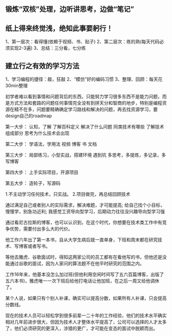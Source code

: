 

## 锻炼“双核”处理，边听讲思考，边做“笔记”
## 纸上得来终觉浅，绝知此事要躬行！
1、第一层次：看得懂(依赖于视频、书、贴子)
2、第二层次：练的熟(每天代码必须实现2-3遍)
3、总结：三分看，七分练

## 建立行之有效的学习方法
1、学习编程的捷径：敲，狂敲
2、“模仿”好的编码习惯
3、整理、回顾：每天花30min整理

初学者难以看到事情和问题背后的东西，只能努力学习很多东西不是能力问题，而是方式方法和套路的问题任何事情完全没有到拼天分和智商的地步，特别是编程资源在精不在多，问题要精确确定学习路线和解决的问题，再去找资源学习，要design自己的roadmap

第一大步：
认知，了解
了解百科定义
解决了什么问题 
同类技术有哪些
了解技术组成部分
思考为什么技术会出现

第二大步：
学语法，学用法
视频
博客
书
文档

第三大步：
局部练习，小型实战，搭建环境
遇到坑
多思考，多提炼，多记录，多写博客


第四大步：
上手实际项目，开源项目

第五大步：
造轮子，写源码

1.不主动学习任何技术，只实战。
2.项目做完，再总结回顾技术



通过满足自己或者别人的实际需求，解决难题，才可能提高; 给自己找个小目标，慢慢学，别急功近利; 我感觉工资导向型学习，后期动力往往没兴趣导向型学习强

通过看尼古拉斯的博客，也可以认识到，在这个时代，你想要在技术类工作中有竞争优势，需要付出多么大的代价。

他工作六年出了第一本书，自从大学生病后就一直单身，下班和周末都在研究技术、写博客或者写书。

等他去雅虎、谷歌面试时，得知这两家公司的员工都有在看他写的书，但他还是没能通过谷歌的面试，因为人家问的算法题不在他平时研究的范围之内。

工作16年来，他基本没怎么加过班(但他利用空闲时间写了五六百篇博客，出版了五六本书)，雅虎唯一一次下班后给他打电话让他加班，在之后一周又给他调休了。

某个人说，如果只有个别人补课，确实可以提高分数，如果所有人补课，只会提高分数线。

现在的技术人员可以轻松学到很多前辈一二十年的工作经验，他们的技术水平确实相对几年前进步很大，但因为技术人才整体水平提高了，公司可以选择的人才太多了，他们必须研究的更深入，涉猎的更广，才可能在变态的面试中脱颖而出。

